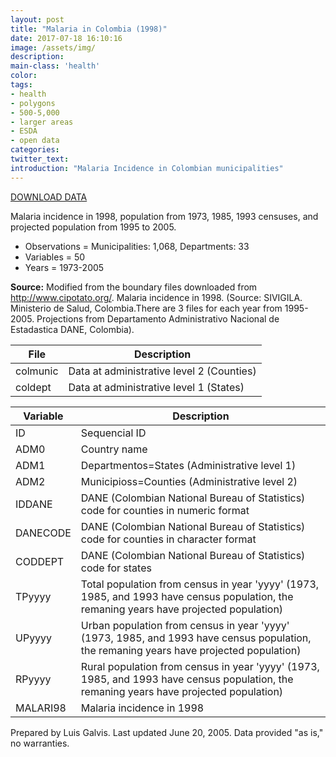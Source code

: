 ```yaml
---
layout: post
title: "Malaria in Colombia (1998)"
date: 2017-07-18 16:10:16
image: /assets/img/
description:
main-class: 'health'
color:
tags:
- health
- polygons
- 500-5,000
- larger areas
- ESDA
- open data
categories:
twitter_text:
introduction: "Malaria Incidence in Colombian municipalities"
---
```


<script>
  var map = L.map('map');
  L.tileLayer('https://api.tiles.mapbox.com/v4/{id}/{z}/{x}/{y}.png?access_token=pk.eyJ1IjoibWFwYm94IiwiYSI6ImNpejY4NXVycTA2emYycXBndHRqcmZ3N3gifQ.rJcFIG214AriISLbB6B5aw', { <!--this is the URL for the Geojson-->
		maxZoom: 18,
		attribution: 'Map data &copy; <a href="http://openstreetmap.org">OpenStreetMap</a> contributors, ' +
			'<a href="http://creativecommons.org/licenses/by-sa/2.0/">CC-BY-SA</a>, ' +
			'Imagery Â© <a href="http://mapbox.com">Mapbox</a>',
		id: 'mapbox.light'
	}).addTo(map);

  map.scrollWheelZoom.disable();
  map.touchZoom.disable();
  var enableMapInteraction = function () {
      map.scrollWheelZoom.enable();
      map.touchZoom.enable();
  }
  $('#map').on('click touch', enableMapInteraction);

  // load GeoJSON from an external file
  // load GeoJSON from an external file
  $.getJSON("../data/colmunic1.geojson",function(data){
    // add GeoJSON layer to the map once the file is loaded
    var json = L.geoJson(data);
    json.addTo(map);
    map.fitBounds(json.getBounds());
  });

</script>


[DOWNLOAD DATA](../data/malariacolomb.zip)

Malaria incidence in 1998,  population from 1973, 1985, 1993 censuses, and projected population from 1995 to 2005.            

* Observations = Municipalities: 1,068, Departments: 33
* Variables = 50
* Years = 1973-2005

**Source:**
 Modified from the boundary files downloaded from http://www.cipotato.org/. Malaria incidence in 1998. (Source:   SIVIGILA. Ministerio de Salud, Colombia.There are 3 files for each year     from 1995-2005. Projections from Departamento Administrativo Nacional de Estadastica DANE, Colombia). 

|**File**|**Description**|
|---|---|
|colmunic | Data at administrative level 2 (Counties) |
|coldept | Data at administrative level 1 (States) |


|**Variable**|**Description**|
|---|---|
|	ID	|	Sequencial ID	|
|	ADM0	|	Country name	|
|	ADM1	|	Departmentos=States (Administrative level 1)	|
|	ADM2	|	Municipioss=Counties (Administrative level 2)	|
|	IDDANE	|	DANE (Colombian National Bureau of Statistics) code for counties in numeric format	|
|	DANECODE	|	DANE (Colombian National Bureau of Statistics) code for counties in character format	|
|	CODDEPT	|	DANE (Colombian National Bureau of Statistics) code for states 	|
|	TPyyyy	|	Total population from census in year 'yyyy' (1973, 1985, and 1993 have census population, the remaning years have projected population)	|
|	UPyyyy	|	Urban population from census in year 'yyyy' (1973, 1985, and 1993 have census population, the remaning years have projected population)	|
|	RPyyyy	|	Rural population from census in year 'yyyy' (1973, 1985, and 1993 have census population, the remaning years have projected population)	|
|	MALARI98	|	Malaria incidence in 1998 |                                 

Prepared by Luis Galvis. Last updated June 20, 2005. Data provided "as is," no warranties.

